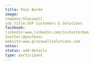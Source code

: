 ```yaml
---
title: Paul Burke
image:
company:Glasswall
job_title:SVP Customers & Solutions
facebook:
linkedin:www.linkedin.com/in/misterbee
twitter:@paulbasc
website:www.glasswallsolutions.com
notes:
status: add-details
type: participant
---
```


<!-- put more details about participant here -->
